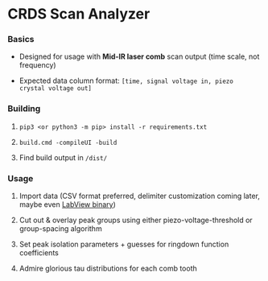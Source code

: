 # CRDS Scan Analyzer

### Basics

- Designed for usage with **Mid-IR laser comb** scan output (time scale, not frequency)

- Expected data column format: `[time, signal voltage in, piezo crystal voltage out]`

### Building

1. `pip3 <or python3 -m pip> install -r requirements.txt`

2. `build.cmd -compileUI -build`

3. Find build output in `/dist/`

### Usage

1. Import data (CSV format preferred, delimiter customization coming later, maybe even [LabView binary](https://pypi.org/project/npTDMS/))

2. Cut out & overlay peak groups using either piezo-voltage-threshold or group-spacing algorithm 

3. Set peak isolation parameters + guesses for ringdown function coefficients 

4. Admire glorious tau distributions for each comb tooth 
